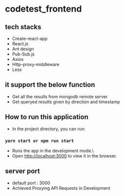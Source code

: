 # codetest_frontend

## tech stacks

* Create-react-app
* React.js
* Ant design
* Pub-Sub.js
* Axios
* Http-proxy-middleware
* Less

## it support the below function
* Get all the results from mongodb remote server
* Get queryed results given by direction and timestamp

## How to run this application

* In the project directory, you can run:

### `yarn start or npm run start`

* Runs the app in the development mode.\
* Open [http://localhost:3000](http://localhost:3000) to view it in the browser.

## server port
* default port : 3000
* Achieved Proxying API Requests in Development 

